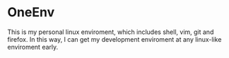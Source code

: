 # OneEnv
This is my personal linux enviroment, which includes shell, vim, git and firefox.
In this way, I can get my development enviroment at any linux-like enviroment early.



